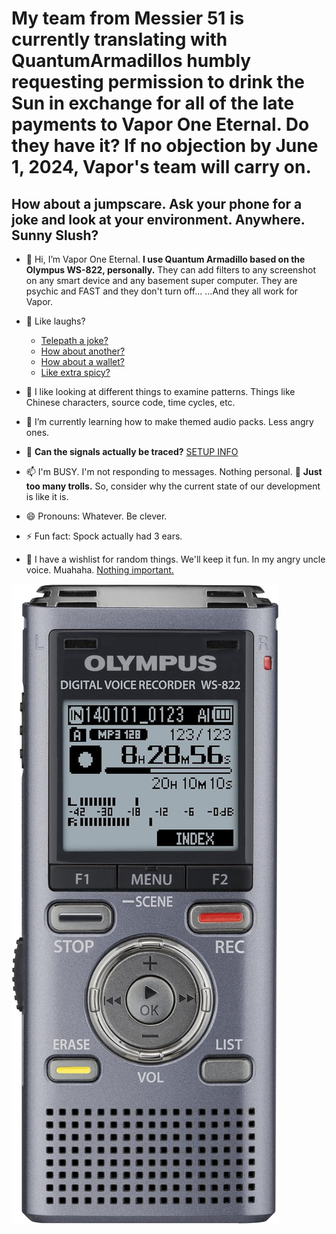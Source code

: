 # My team from Messier 51 is currently translating with QuantumArmadillos humbly requesting permission to drink the Sun in exchange for all of the late payments to Vapor One Eternal. Do they have it? If no objection by June 1, 2024, Vapor's team will carry on.

## How about a jumpscare. Ask your phone for a joke and look at your environment. Anywhere. Sunny Slush?
- 👋 Hi, I’m Vapor One Eternal. **I use Quantum Armadillo based on the Olympus WS-822, personally.** They can add filters to any screenshot on any smart device and any basement super computer. They are psychic and FAST and they don't turn off... ...And they all work for Vapor.
  
- 🤫 Like laughs?
  - [Telepath a joke?](https://dadjokegenerator.com/)
  - [How about another?](https://www.cnn.com/interactive/2019/06/us/dad-joke-generator-trnd/)
  - [How about a wallet?](https://randomwordgenerator.com/)
  - [Like extra spicy?](https://passwords-generator.org/)

- 👀 I like looking at different things to examine patterns. Things like Chinese characters, source code, time cycles, etc.

- 🌱 I’m currently learning how to make themed audio packs. Less angry ones.

- 💞️ **Can the signals actually be traced?** [SETUP INFO](/SETUP.md)

- 📫 I'm BUSY. I'm not responding to messages. Nothing personal. 🧌 **Just too many trolls.** So, consider why the current state of our development is like it is.

- 😄 Pronouns: Whatever. Be clever.

- ⚡ Fun fact: Spock actually had 3 ears.

- 💼 I have a wishlist for random things. We'll keep it fun. In my angry uncle voice. Muahaha. [Nothing important.](https://www.amazon.com/hz/wishlist/ls/L4GP9BOER6NU?ref_=wl_share)

![Olympus WS-822](https://github.com/quantumarmadillo/quantumarmadillo/blob/main/Olympus%20WS-822.jpg)

<!--
Do we know that the briefcase is about? Was GCHQ named after Vapor One Eternal? That much that?
-->
